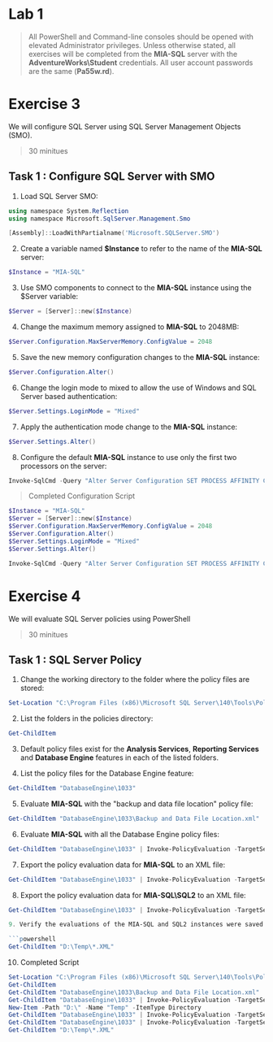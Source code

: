 # Lab 1

> All PowerShell and Command-line consoles should be opened with elevated Administrator privileges. Unless otherwise stated, all exercises will be completed from the **MIA-SQL** server with the **AdventureWorks\Student** credentials. All user account passwords are the same (**Pa55w.rd**).

# Exercise 3

We will configure SQL Server using SQL Server Management Objects (SMO).

> 30 minitues

## Task 1 : Configure SQL Server with SMO

1. Load SQL Server SMO:

```powershell
using namespace System.Reflection
using namespace Microsoft.SqlServer.Management.Smo

[Assembly]::LoadWithPartialname('Microsoft.SQLServer.SMO')
```

2. Create a variable named **$Instance** to refer to the name of the **MIA-SQL** server:

```powershell
$Instance = "MIA-SQL"
```

3. Use SMO components to connect to the **MIA-SQL** instance using the $Server variable: 

```powershell
$Server = [Server]::new($Instance)
```

4. Change the maximum memory assigned to **MIA-SQL** to 2048MB:

```powershell
$Server.Configuration.MaxServerMemory.ConfigValue = 2048
```

5. Save the new memory configuration changes to the **MIA-SQL** instance:

```powershell
$Server.Configuration.Alter()
```

6. Change the login mode to mixed to allow the use of Windows and SQL Server based authentication: 

```powershell
$Server.Settings.LoginMode = "Mixed"
```

7. Apply the authentication mode change to the **MIA-SQL** instance: 

```powershell
$Server.Settings.Alter()
```

8. Configure the default **MIA-SQL** instance to use only the first two processors on the server: 

```powershell
Invoke-SqlCmd -Query "Alter Server Configuration SET PROCESS AFFINITY CPU = 0 TO 1"
```

> Completed Configuration Script

```powershell
$Instance = "MIA-SQL"
$Server = [Server]::new($Instance)
$Server.Configuration.MaxServerMemory.ConfigValue = 2048
$Server.Configuration.Alter()
$Server.Settings.LoginMode = "Mixed"
$Server.Settings.Alter()

Invoke-SqlCmd -Query "Alter Server Configuration SET PROCESS AFFINITY CPU = 0 TO 1"
```

# Exercise 4

We will evaluate SQL Server policies using PowerShell

> 30 minitues

## Task 1 : SQL Server Policy

1. Change the working directory to the folder where the policy files are stored: 

```powershell
Set-Location "C:\Program Files (x86)\Microsoft SQL Server\140\Tools\Policies"
```

2. List the folders in the policies directory:

```powershell
Get-ChildItem
```

3. Default policy files exist for the **Analysis Services**, **Reporting Services** and **Database Engine** features in each of the listed folders.

4. List the policy files for the Database Engine feature: 

```powershell
Get-ChildItem "DatabaseEngine\1033"
```

5. Evaluate **MIA-SQL** with the "backup and data file location" policy file: 

```powershell
Get-ChildItem "DatabaseEngine\1033\Backup and Data File Location.xml" | Invoke-PolicyEvaluation -TargetServer MIA-SQL
```

6. Evaluate **MIA-SQL** with all the Database Engine policy files: 

```powershell
Get-ChildItem "DatabaseEngine\1033" | Invoke-PolicyEvaluation -TargetServer MIA-SQL
```

7. Export the policy evaluation data for **MIA-SQL** to an XML file: 

```powershell
Get-ChildItem "DatabaseEngine\1033" | Invoke-PolicyEvaluation -TargetServer "MIA-SQL" -OutputXML "D:\Temp\MIA-SQL_Evaluation.xml"
```

8. Export the policy evaluation data for **MIA-SQL\SQL2** to an XML file: 

```powershell
Get-ChildItem "DatabaseEngine\1033" | Invoke-PolicyEvaluation -TargetServer "MIA-SQL\SQL2" -OutputXML "D:\Temp\MIA-SQL-SQL2_Evaluation.xml"

9. Verify the evaluations of the MIA-SQL and SQL2 instances were saved: 

```powershell
Get-ChildItem "D:\Temp\*.XML"
```

10. Completed Script

```powershell
Set-Location "C:\Program Files (x86)\Microsoft SQL Server\140\Tools\Policies"
Get-ChildItem
Get-ChildItem "DatabaseEngine\1033\Backup and Data File Location.xml" | Invoke-PolicyEvaluation -TargetServer MIA-SQL
Get-ChildItem "DatabaseEngine\1033" | Invoke-PolicyEvaluation -TargetServer "MIA-SQL"
New-Item -Path "D:\" -Name "Temp" -ItemType Directory
Get-ChildItem "DatabaseEngine\1033" | Invoke-PolicyEvaluation -TargetServer "MIA-SQL" -OutputXML > "D:\Temp\MIA-SQL_Evaluation.xml"
Get-ChildItem "DatabaseEngine\1033" | Invoke-PolicyEvaluation -TargetServer "MIA-SQL\SQL2" -OutputXML > "D:\Temp\MIA-SQL-SQL2_Evaluation.xml"
Get-ChildItem "D:\Temp\*.XML"
```

